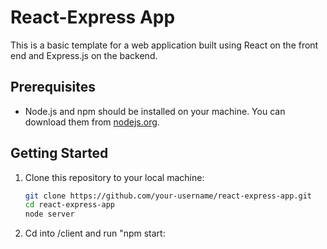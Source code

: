 # React-Express App

This is a basic template for a web application built using React on the front end and Express.js on the backend.

## Prerequisites

- Node.js and npm should be installed on your machine. You can download them from [nodejs.org](https://nodejs.org/).

## Getting Started

1. Clone this repository to your local machine:

   ```bash
   git clone https://github.com/your-username/react-express-app.git
   cd react-express-app
   node server

2. Cd into /client and run "npm start:


